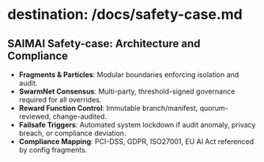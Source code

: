 # destination: /docs/safety-case.md
## SAIMAI Safety-case: Architecture and Compliance

- **Fragments & Particles**: Modular boundaries enforcing isolation and audit.
- **SwarmNet Consensus**: Multi-party, threshold-signed governance required for all overrides.
- **Reward Function Control**: Immutable branch/manifest, quorum-reviewed, change-audited.
- **Failsafe Triggers**: Automated system lockdown if audit anomaly, privacy breach, or compliance deviation.
- **Compliance Mapping**: PCI-DSS, GDPR, ISO27001, EU AI Act referenced by config fragments.
